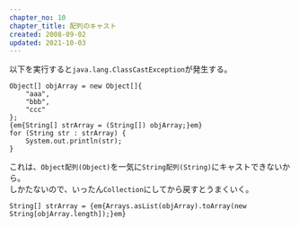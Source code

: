 ```yaml
---
chapter_no: 10
chapter_title: 配列のキャスト
created: 2008-09-02
updated: 2021-10-03
---
```

以下を実行すると`java.lang.ClassCastException`が発生する。
```
Object[] objArray = new Object[]{
    "aaa",
    "bbb",
    "ccc"
};
{em{String[] strArray = (String[]) objArray;}em}
for (String str : strArray) {
    System.out.println(str);
}
```

これは、`Object配列(Object)`を一気に`String配列(String)`にキャストできないから。  
しかたないので、いったん`Collection`にしてから戻すとうまくいく。

```
String[] strArray = {em{Arrays.asList(objArray).toArray(new String[objArray.length]);}em}
```
